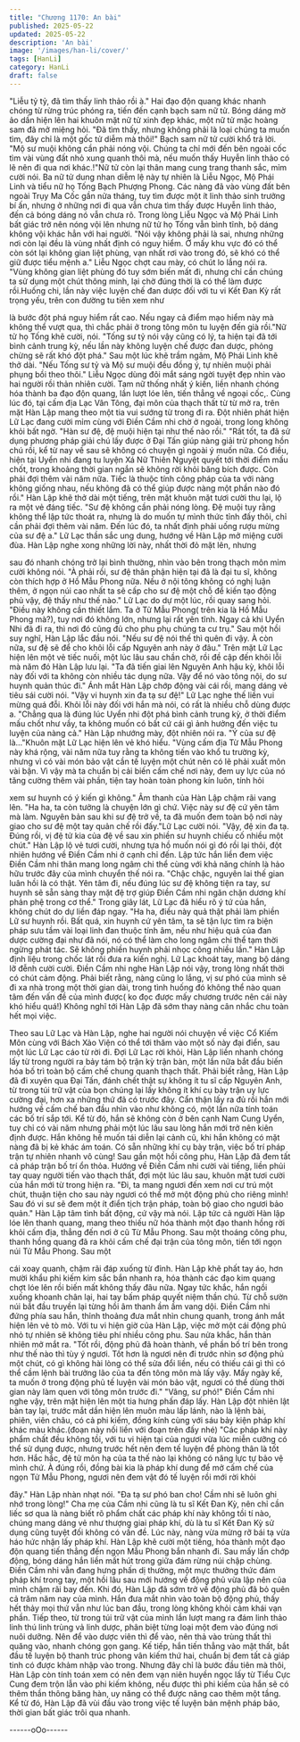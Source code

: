 ```yaml
---
title: "Chương 1170: An bài"
published: 2025-05-22
updated: 2025-05-22
description: 'An bài'
image: '/images/han-li/cover/'
tags: [HanLi]
category: HanLi
draft: false
---
```


"Liễu tỷ tỷ, đã tìm thấy linh thảo rồi à." Hai đạo độn quang khác
nhanh chóng từ rừng trúc phóng ra, tiến đến cạnh bạch sam nữ
tử. Bóng dáng mờ ảo dần hiện lên hai khuôn mặt nữ tử xinh đẹp
khác, một nữ tử mặc hoàng sam đã mở miệng hỏi.
"Đã tìm thấy, nhưng không phải là loại chúng ta muốn tìm, đây chỉ
là một gốc tử diễm mà thôi!" Bạch sam nữ tử cười khổ trả lời.
"Mộ sư muội không cần phải nóng vội. Chúng ta chỉ mới đến bên
ngoài cốc tìm vài vùng đất nhỏ xung quanh thôi mà, nếu muốn
thấy Huyễn linh thảo có lẽ nên đi qua nơi khác.!"Nữ tử còn lại
thân mang cung trang thanh sắc, mỉm cười nói.
Ba nữ tử dung nhan diễm lệ này tự nhiên là Liễu Ngọc, Mộ Phái
Linh và tiểu nữ họ Tống Bạch Phượng Phong.
Các nàng đã vào vùng đất bên ngoài Trụy Ma Cốc gần nửa tháng,
tuy tìm được một ít linh thảo sinh trưởng bí ấn, nhưng ở những
nơi đi qua vẫn chưa tìm thấy được Huyễn linh thảo, đến cả bóng
dáng nó vẫn chưa rõ. Trong lòng Liễu Ngọc và Mộ Phái Linh bất
giác trở nên nóng vội lên nhưng nữ tử họ Tống vẫn bình tĩnh, bộ
dáng không vội khác hẳn với hai người.
"Nói vậy không phải là sai, nhưng những nơi còn lại đều là vùng
nhất định có nguy hiểm. Ở mấy khu vực đó có thể còn sót lại
không gian liệt phùng, vạn nhất rơi vào trong đó, sẽ khó có thể giữ
được tiểu mệnh a." Liễu Ngọc chợt cau mày, có chút lo lắng nói
ra.
"Vùng không gian liệt phùng đó tuy sớm biến mất đi, nhưng chỉ
cần chúng ta sử dụng một chút thông minh, lại chờ đúng thời là có
thể làm được rồi.Huống chi, lần này việc luyện chế đan dược đối
với tu vi Kết Đan Kỳ rất trọng yếu, trên con đường tu tiên xem như

là bước đột phá nguy hiểm rất cao. Nếu ngay cả điểm mạo hiểm
này mà không thể vượt qua, thì chắc phải ở trong tông môn tu
luyện đến già rồi."Nữ tử họ Tống khẽ cười, nói.
"Tống sư tỷ nói vậy cũng có lý, ta hiện tại đã tới bình cảnh trung
kỳ, nếu lần này không luyện chế được đan dược, phỏng chừng sẽ
rất khó đột phá." Sau một lúc khẽ trầm ngâm, Mộ Phái Linh khẽ
thở dài.
"Nếu Tống sư tỷ và Mộ sư muội đều đồng ý, tự nhiên muội phải
phụng bồi theo thôi." Liễu Ngọc dùng đôi mắt sáng ngời tuyệt đẹp
nhìn vào hai người rồi thản nhiên cười.
Tam nữ thống nhất ý kiến, liền nhanh chóng hóa thành ba đạo
độn quang, lần lượt lóe lên, tiến thẳng về ngoại cốc,.
Cùng lúc đó, tại cấm địa Lạc Vân Tông, đại môn của thạch thất từ
từ mở ra, trên mặt Hàn Lập mang theo một tia vui sướng từ trong
đi ra. Đột nhiên phát hiện Lữ Lạc đang cười mỉm cùng với Điền
Cầm nhi chờ ở ngoài, trong long không khỏi bất ngờ.
"Hàn sư đệ, đệ muội hiện tại như thế nào rồi."
"Rất tốt, ta đã sử dụng phương pháp giải chú lấy được ở Đại Tấn
giúp nàng giải trừ phong hồn chú rồi, kể từ nay về sau sẽ không
có chuyện gì ngoài ý muốn nữa. Có điều, hiện tại Uyển nhi đang
tu luyện Xá Nữ Thiên Nguyệt quyết tới thời điểm mấu chốt, trong
khoảng thời gian ngắn sẽ không rời khỏi băng bích được. Còn
phải đợi thêm vài năm nữa. Tiếc là thuộc tính công pháp của ta
với nàng không giống nhau, nếu không đã có thể giúp được nàng
một phần nào đó rồi." Hàn Lập khẽ thở dài một tiếng, trên mặt
khuôn mặt tươi cười thu lại, lộ ra một vẻ đáng tiếc.
"Sư đệ không cần phải nóng lòng. Đệ muội tuy rằng không thể lập
tức thoát ra, nhưng là do muốn tự mình thức tỉnh đấy thôi, chỉ cần
phải đợi thêm vài năm. Đến lúc đó, ta nhất định phải uống rượu
mừng của sư đệ a." Lữ Lạc thần sắc ung dung, hướng về Hàn
Lập mở miệng cười đùa.
Hàn Lập nghe xong những lời này, nhất thời đỏ mặt lên, nhưng

sau đó nhanh chóng trở lại bình thường, nhìn vào bên trong thạch
môn mỉm cười không nói.
"À phải rồi, sư đệ thân phận hiện tại đã là đại tu sĩ, không còn
thích hợp ở Hồ Mẫu Phong nữa. Nếu ở nội tông không có nghị
luận thêm, ở ngọn núi cao nhất ta sẽ cấp cho sư đệ một chỗ để
kiến tạo động phủ vậy, đệ thấy như thế nào." Lữ Lạc do dự một
lúc, rồi quay sang hỏi.
"Điều này không cần thiết lắm. Ta ở Tử Mẫu Phong( trên kia là Hồ
Mẫu Phong mà?), tuy nơi đó không lớn, nhưng lại rất yên tĩnh.
Ngay cả khi Uyển Nhi đã đi ra, thì nơi đó cũng đủ cho phu phụ
chúng ta cư trụ." Sau một hồi suy nghĩ, Hàn Lập lắc đầu nói.
"Nếu sư đệ nói thế thì quên đi vậy. À còn nữa, sư đệ sẽ để cho
khôi lỗi cấp Nguyên anh này ở đâu." Trên mặt Lữ Lạc hiện lên
một vẻ tiếc nuối, một lúc lâu sau chần chờ, rồi đề cập đến khôi lỗi
mà năm đó Hàn Lập lưu lại.
"Ta đã tiến giai lên Nguyên Anh hậu kỳ, khôi lỗi này đối với ta
không còn nhiều tác dụng nữa. Vậy để nó vào tông nội, do sư
huynh quản thúc đi." Ánh mắt Hàn Lập chớp động vài cái rồi,
mang dáng vẻ tiêu sái cười nói.
"Vậy vi huynh xin đa tạ sư đệ!" Lữ Lạc nghe thế liền vui mừng quá
đỗi. Khôi lỗi này đối với hắn mà nói, có rất là nhiều chỗ dùng
được a.
"Chẳng qua là đúng lúc Uyển nhi đột phá bình cảnh trung kỳ, ở
thời điểm mấu chốt như vầy, ta không muốn có bất cứ cái gì ảnh
hưởng đến việc tu luyện của nàng cả." Hàn Lập nhướng mày, đột
nhiên nói ra.
"Ý của sư đệ là…"Khuôn mặt Lữ Lạc hiện lên vẻ khó hiểu.
"Vùng cấm địa Từ Mẫu Phong này khá rộng, vài năm nữa tuy
rằng ta không tiến vào khổ tu trường kỳ, nhưng vì có vài món bảo
vật cần tế luyện một chút nên có lẽ phải xuất môn vài bận. Vì vậy
mà ta chuẩn bị cải biến cấm chế nơi này, đem uy lực của nó tăng
cường thêm vài phần, tiện tay hoàn toàn phong kín luôn, tính hỏi

xem sư huynh có ý kiến gì không." Âm thanh của Hàn Lập chậm
rãi vang lên.
"Ha ha, ta còn tưởng là chuyện lớn gì chứ. Việc này sư đệ cứ yên
tâm mà làm. Nguyên bản sau khi sư đệ trở về, ta đã muốn đem
toàn bộ nơi này giao cho sư đệ một tay quản chế rồi đấy."Lữ Lạc
cười nói.
"Vậy, đệ xin đa tạ. Đúng rồi, vị đệ tử kia của đệ về sau xin phiền
sư huynh chiếu cố nhiều một chút." Hàn Lập lộ vẻ tươi cười,
nhưng tựa hồ muốn nói gì đó rồi lại thôi, đột nhiên hướng về Điền
Cầm nhi ở cạnh chỉ đến.
Lập tức hắn liền đem việc Điền Cầm nhi thân mang long ngâm chi
thể cùng với khả năng chính là hảo hữu trước đây của mình
chuyển thế nói ra.
"Chậc chậc, nguyên lai thế gian luân hồi là có thật. Yên tâm đi,
nếu đúng lúc sư đệ không tiện ra tay, sư huynh sẽ sẵn sàng thay
mặt đệ trợ giúp Điền Cầm nhi ngăn chặn dương khí phản phệ
trong cơ thể." Trong giây lát, Lữ Lạc đã hiểu rõ ý tứ của hắn,
không chút do dự liền đáp ngay.
"Ha ha, điều này quả thật phải làm phiền Lữ sư huynh rồi. Bất
quá, xin huynh cứ yên tâm, ta sẽ tận lực tìm ra biện pháp sưu tầm
vài loại linh đan thuộc tính âm, nếu như hiệu quả của đan dược
cường đại như đã nói, nó có thể làm cho long ngâm chi thể tạm
thời ngừng phát tác. Sẽ không phiền huynh phải nhọc công nhiều
lần." Hàn Lập định liệu trong chốc lát rồi đưa ra kiến nghị.
Lữ Lạc khoát tay, mang bộ dáng lỡ đễnh cười cười.
Điền Cầm nhi nghe Hàn Lập nói vậy, trong lòng nhất thời có chút
cảm động. Phải biết rằng, nàng cũng lo lắng, vị sư phó của mình
sẽ đi xa nhà trong một thời gian dài, trong tình huống đó không
thể nào quan tâm đến vấn đề của mình được( ko đọc được mấy
chương trước nên cái này khó hiểu quá!)
Không nghĩ tới Hàn Lập đã sớm thay nàng cân nhắc chu toàn hết
mọi việc.

Theo sau Lữ Lạc và Hàn Lập, nghe hai người nói chuyện về việc
Cổ Kiếm Môn cùng với Bách Xảo Viện có thể tới thăm vào một số
này đại điển, sau một lúc Lữ Lạc cáo từ rời đi.
Đợi Lữ Lạc rời khỏi, Hàn Lập liền nhanh chóng lấy từ trong người
ra bảy tám bộ trận kỳ trận bàn, một lần nữa bắt đầu biến hóa bố
trì toàn bộ cấm chế chung quanh thạch thất.
Phải biết rằng, Hàn Lập đã đi xuyên qua Đại Tấn, đánh chết thật
sự không ít tu sĩ cấp Nguyên Anh, từ trong túi trữ vật của bọn
chúng lại lấy không ít khí cụ bày trận uy lực cường đại, hơn xa
những thứ đã có trước đây. Cẩn thận lấy ra đủ rồi hắn mới hướng
về cấm chế ban đầu nhìn vào như không có, một lần nữa tính
toán các bố trí sắp tới.
Kể từ đó, hắn sẽ không còn ở bên cạnh Nam Cung Uyển, tuy chỉ
có vài năm nhưng phải một lúc lâu sau lòng hắn mới trở nên kiên
định được. Hắn không hề muốn tái diễn lại cảnh cũ, khi hắn
không có mặt nàng đã bị kẻ khác ám toán.
Có sẵn những khí cụ bày trận, việc bố trí pháp trận tự nhiên
nhanh vô cùng!
Sau gần một hồi công phu, Hàn Lập đã đem tất cả pháp trận bố
trí ổn thỏa. Hướng về Điền Cầm nhi cười vài tiếng, liền phủi tay
quay người tiến vào thạch thất, đợi một lúc lâu sau, khuôn mặt
tươi cười của hắn mới từ trong hiện ra.
"Đi, ta mang ngươi đến xem nơi cư trú một chút, thuận tiện cho
sau này ngươi có thể mở một động phủ cho riêng mình! Sau đó vi
sư sẽ đem một ít điển tịch trận pháp, toàn bộ giao cho ngươi bảo
quản." Hàn Lập tâm tình bất động, cứ vậy mà nói.
Lập tức cả người Hàn lập lóe lên thanh quang, mang theo thiếu
nữ hóa thành một đạo thanh hồng rời khỏi cấm địa, thẳng đến nơi
ở cũ Từ Mẫu Phong.
Sau một thoáng công phu, thanh hồng quang đã ra khỏi cấm chế
đại trận của tông môn, tiến tới ngọn núi Tử Mẫu Phong. Sau một

cái xoay quanh, chậm rãi đáp xuống từ đỉnh.
Hàn Lập khẽ phất tay áo, hơn mười khẩu phi kiếm kim sắc bắn
nhanh ra, hóa thành các đạo kim quang chợt lóe lên rồi biến mất
không thấy đâu nữa.
Ngay tức khắc, hắn ngồi xuống khoanh chân lại, hai tay bấm pháp
quyết niệm thần chú. Từ chỗ sườn núi bắt đầu truyền lại từng hồi
âm thanh ầm ầm vang dội.
Điền Cầm nhi đứng phía sau hắn, thỉnh thoảng đưa mắt nhìn
chung quanh, trong ánh mắt hiện lên vẻ tò mò.
Với tu vi hiện giờ của Hàn Lập, việc mở một cái động phủ nhỏ tự
nhiên sẽ không tiêu phí nhiều công phu. Sau nửa khắc, hắn thản
nhiên mở mắt ra.
"Tốt rồi, động phủ đã hoàn thành, về phần bố trí bên trong như
thế nào thì tùy ý ngươi. Tốt hơn là ngươi nên đi trước nhìn sơ
động phủ một chút, có gì không hài lòng có thể sửa đổi liền, nếu
có thiếu cái gì thì có thể cầm lệnh bài trưởng lão của ta đến tông
môn mà lấy vậy. Mấy ngày kế, ta muốn ở trong động phủ tế luyện
vài món bảo vật, ngươi có thể dùng thời gian này làm quen với
tông môn trước đi."
"Vâng, sư phó!" Điền Cầm nhi nghe vậy, trên mặt hiện lên một tia
hưng phấn đáp lấy.
Hàn Lập đột nhiên lật bàn tay lại, trước mắt dần hiện lên muôn
màu lấp lánh, nào là lệnh bài,
phiên, viên châu, có cả phi kiếm, đồng kính cùng với sáu bảy kiện
pháp khí khác màu khác.(đoạn này nối liền với đoạn trên đấy nhé)
"Các pháp khí này phẩm chất đều không tồi, với tu vi hiện tại của
ngươi vừa lúc miễn cưỡng có thể sử dụng được, nhưng trước hết
nên đem tế luyện để phòng thân là tốt hơn. Hắc hắc, đệ tử môn
hạ của ta thế nào lại không có năng lực tự bảo vệ mình chứ. À
đúng rồi, đồng bài kia là pháp khí dung để mở cấm chế của ngọn
Tử Mẫu Phong, ngươi nên đem vật đó tế luyện rồi mới rời khỏi

đây." Hàn Lập nhàn nhạt nói.
"Đa tạ sư phó ban cho! Cầm nhi sẽ luôn ghi nhớ trong lòng!" Cha
mẹ của Cầm nhi cũng là tu sĩ Kết Đan Kỳ, nên chỉ cần liếc sơ qua
là nàng biết rõ phẩm chất các pháp khí này không tồi tí nào,
chúng mang dáng vẻ như thượng giai pháp khí, dù là tu sĩ Kết
Đan Kỳ sử dụng cũng tuyệt đối không có vấn đề. Lúc này, nàng
vừa mừng rỡ bái tạ vừa háo hức nhận lấy pháp khí.
Hàn Lập khẽ cười một tiếng, hóa thành một đạo độn quang tiến
thẳng đến ngọn Mẫu Phong bắn nhanh đi. Sau mấy lần chớp
động, bóng dáng hắn liền mất hút trong giữa đám rừng núi chập
chùng.
Điền Cầm nhi vẫn đang hưng phấn dị thường, một mực thưởng
thức đám pháp khí trong tay, một hồi lâu sau mới hướng về động
phủ vừa lập nên của mình chậm rãi bay đến.
Khi đó, Hàn Lập đã sớm trở về động phủ đã bỏ quên cả trăm năm
nay của mình.
Hắn đưa mắt nhìn vào toàn bộ động phủ, thấy hết thảy mọi thứ
vẫn như lúc ban đầu, trong lòng không khỏi cảm khái vạn phần.
Tiếp theo, từ trong túi trữ vật của mình lần lượt mang ra đám linh
thảo linh thú linh trùng vả linh dược, phân biệt từng loại một đem
vào đúng nơi nuôi dưỡng. Nên để vào dược viên thì để vào, nên
thả vào trùng thất thì quăng vào, nhanh chóng gọn gang.
Kế tiếp, hắn tiến thẳng vào mật thất, bắt đầu tế luyện bộ thanh
trúc phong vân kiếm thứ hai, chuẩn bị đem tất cả giáp tinh có
được khảm nhập vào trong.
Nhưng đây chỉ là bước đầu tiên mà thôi, Hàn Lập còn tính toán
xem có nên đem vạn niên huyền ngọc lấy từ Tiểu Cực Cung đem
trộn lẫn vào phi kiếm không, nếu được thì phi kiếm của hắn sẽ có
thêm thần thông băng hàn, uy năng có thể được nâng cao thêm
một tầng.
Kể từ đó, Hàn Lập đã vùi đầu vào trong việc tế luyện bản mệnh
pháp bảo, thời gian bất giác trôi qua nhanh.

------oOo------
